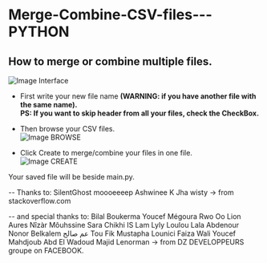 # Merge-Combine-CSV-files---PYTHON
## How to merge or combine multiple files.


![Image Interface](https://i.ibb.co/DRzwCTK/interface.jpg)

- First write your new file name <b>(WARNING: if you have another file with the same name).</b><br>
<b>PS: If you want to skip header from all your files, check the CheckBox.</b><br>


- Then browse your CSV files.<br>
![Image BROWSE](https://i.ibb.co/JqkZK5x/2.jpg)


- Click Create to merge/combine your files in one file.<br>
![Image CREATE](https://i.ibb.co/CVC31f9/3.jpg)

Your saved file will be beside main.py.

-- Thanks to:
SilentGhost
moooeeeep
Ashwinee K Jha
wisty
  -> from stackoverflow.com

-- and special thanks to:
Bilal Boukerma
Youcef Mégoura
Rwo Oo
Lion Aures
Nîzàr Môuhssine
Sara Chikhi
IS Lam
Lyly Loulou Lala
Abdenour Nonor Belkalem
عم صالح
Tou Fik
Mustapha Lounici
Faiza Wali
Youcef Mahdjoub
Abd El Wadoud
Majid Lenorman
  -> from DZ DEVELOPPEURS groupe on FACEBOOK.

